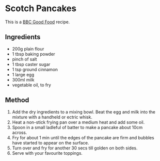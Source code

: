 # Scotch Pancakes #
  
This is a [BBC Good Food](https://www.bbcgoodfood.com/recipes/scotch-pancakes) recipe.

## Ingredients ## 

- 200g plain flour
- 1 tbsp baking powder
- pinch of salt
- 1 tbsp caster sugar
- 1 tsp ground cinnamon
- 1 large egg
- 300ml milk
- vegetable oil, to fry

## Method ## 

1. Add the dry ingredients to a mixing bowl. Beat the egg and milk into the mixture with a handheld or ectric whisk. 
1. Heat a non-stick frying pan over a medium heat and add some oil.
1. Spoon in a small ladleful of batter to make a pancake about 10cm across.
1. Fry for about 1 min until the edges of the pancake are firm and bubbles have started to appear on the surface.
1. Turn over and fry for another 30 secs till golden on both sides.
1. Serve with your favourite toppings.
  